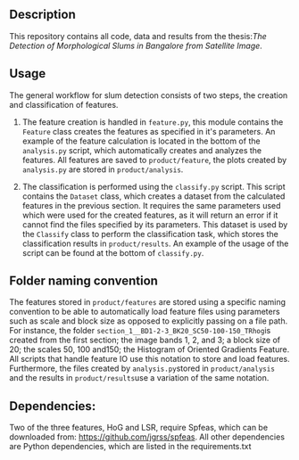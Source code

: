 ## Description
This repository contains all code, data and results from the thesis:*The Detection of Morphological Slums in
Bangalore from Satellite Image*.

## Usage
The general workflow for slum detection consists of two steps,  the creation and classification of features.

1. The feature creation  is handled in `feature.py`,  this module contains the `Feature` class creates the features as specified in it's parameters. An example of the feature calculation is located in the bottom of the `analysis.py` script, which automatically creates and analyzes the features. All features are saved to `product/feature`,  the plots created by `analysis.py` are stored in `product/analysis`.

2. The  classification is performed using the `classify.py` script. This script contains the `Dataset` class, which creates a dataset from the calculated features in the previous section. It requires the same parameters used which were used for the created features, as it will return an error if it cannot find the files specified by its parameters. This dataset is used by the `Classify` class to perform the classification task, which stores the  classification results in `product/results`. An example of the usage of the script can be found at the bottom of `classify.py`.   

## Folder naming convention
The features stored in `product/features` are stored using a specific naming convention to be able to automatically load feature files using parameters such as scale and block size as opposed to explicitly passing on a file path. For instance, the folder `section_1__BD1-2-3_BK20_SC50-100-150_TRhog`is created from the first section;  the image bands 1, 2, and 3; a block size of 20;  the scales 50, 100 and150; the Histogram of Oriented Gradients Feature. All scripts that handle feature IO use this notation to store and load features. Furthermore, the files created by `analysis.py`stored in `product/analysis` and the results in `product/results`use a variation of the same notation. 

## Dependencies:
Two of the three features, HoG and LSR, require Spfeas, which can be downloaded from: https://github.com/jgrss/spfeas. All other dependencies are Python dependencies, which are listed in the requirements.txt 
